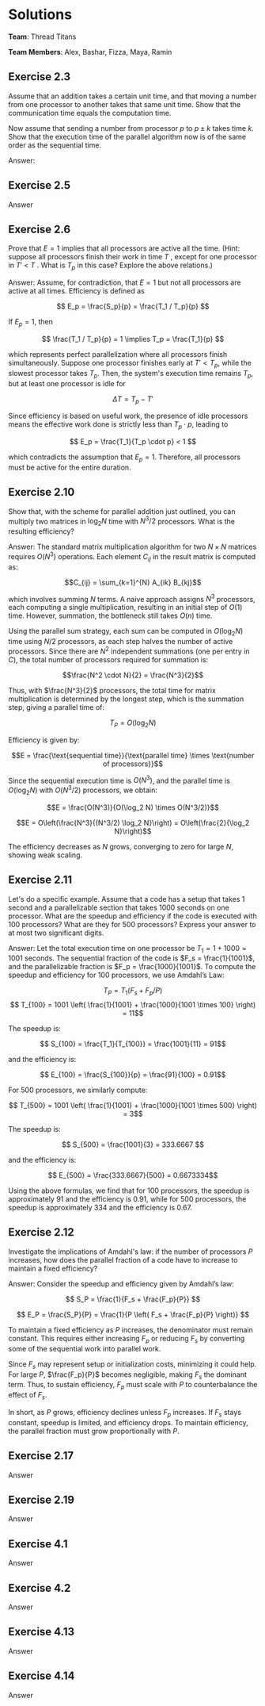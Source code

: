 # Solutions

**Team**: Thread Titans

**Team Members**: Alex, Bashar, Fizza, Maya, Ramin

## Exercise 2.3

Assume that an addition takes a certain unit time, and that moving a number from one processor to another takes that same unit time. Show that the communication time equals the computation time. 

Now assume that sending a number from processor $p$ to $p \pm k$ takes time $k$. Show that the execution time of the parallel algorithm now is of the same order as the sequential time.

Answer:

## Exercise 2.5

Answer

## Exercise 2.6

Prove that $E = 1$ implies that all processors are active all the time. (Hint: suppose all processors finish their work in time $T$ , except for one processor in $T'$ < $T$ . What is $T_p$ in this case? Explore the above relations.)

Answer: Assume, for contradiction, that $E = 1$ but not all processors are active at all times. Efficiency is defined as  

$$ E_p = \frac{S_p}{p} = \frac{T_1 / T_p}{p} $$  

If $E_p = 1$, then  

$$ \frac{T_1 / T_p}{p} = 1 \implies T_p = \frac{T_1}{p} $$  

which represents perfect parallelization where all processors finish simultaneously. Suppose one processor finishes early at $T' < T_p$, while the slowest processor takes $T_p$. Then, the system's execution time remains $T_p$, but at least one processor is idle for  

$$ \Delta T = T_p - T' $$  

Since efficiency is based on useful work, the presence of idle processors means the effective work done is strictly less than $T_p \cdot p$, leading to  

$$ E_p = \frac{T_1}{T_p \cdot p} < 1 $$  

which contradicts the assumption that $E_p = 1$. Therefore, all processors must be active for the entire duration.  

## Exercise 2.10

Show that, with the scheme for parallel addition just outlined, you can multiply two matrices in $\log_2 N$ time with $N^3/2$ processors. What is the resulting efficiency?

Answer: The standard matrix multiplication algorithm for two $N \times N$ matrices requires $O(N^3)$ operations. Each element $C_{ij}$ in the result matrix is computed as:

$$C_{ij} = \sum_{k=1}^{N} A_{ik} B_{kj}$$

which involves summing $N$ terms. A naive approach assigns $N^3$ processors, each computing a single multiplication, resulting in an initial step of $O(1)$ time. However, summation, the bottleneck still takes $O(n)$ time.

Using the parallel sum strategy, each sum can be computed in $O(\log_2 N)$ time using $N/2$ processors, as each step halves the number of active processors. Since there are $N^2$ independent summations (one per entry in $C$), the total number of processors required for summation is:

$$\frac{N^2 \cdot N}{2} = \frac{N^3}{2}$$

Thus, with $\frac{N^3}{2}$ processors, the total time for matrix multiplication is determined by the longest step, which is the summation step, giving a parallel time of:

$$T_P = O(\log_2 N)$$

Efficiency is given by:

$$E = \frac{\text{sequential time}}{\text{parallel time} \times \text{number of processors}}$$

Since the sequential execution time is $O(N^3)$, and the parallel time is $O(\log_2 N)$ with $O(N^3/2)$ processors, we obtain:

$$E = \frac{O(N^3)}{O(\log_2 N) \times O(N^3/2)}$$

$$E = O\left(\frac{N^3}{(N^3/2) \log_2 N}\right) = O\left(\frac{2}{\log_2 N}\right)$$

The efficiency decreases as $N$ grows, converging to zero for large $N$, showing weak scaling.


## Exercise 2.11

Let's do a specific example. Assume that a code has a setup that takes 1 second and a parallelizable section that takes 1000 seconds on one processor. What are the speedup and efficiency if the code is executed with 100 processors? What are they for 500 processors? Express your answer to at most two significant digits.

Answer: Let the total execution time on one processor be $T_1 = 1 + 1000 = 1001$ seconds. The sequential fraction of the code is $F_s = \frac{1}{1001}$, and the parallelizable fraction is $F_p = \frac{1000}{1001}$. To compute the speedup and efficiency for 100 processors, we use Amdahl’s Law: 

$$ T_P = T_1(F_s + F_p/P)$$
$$ T_{100} = 1001 \left( \frac{1}{1001} + \frac{1000}{1001 \times 100} \right) = 11$$

The speedup is:

$$ S_{100} = \frac{T_1}{T_{100}} = \frac{1001}{11} = 91$$

and the efficiency is:

$$ E_{100} = \frac{S_{100}}{p} = \frac{91}{100} = 0.91$$

For 500 processors, we similarly compute:

$$ T_{500} = 1001 \left( \frac{1}{1001} + \frac{1000}{1001 \times 500} \right) = 3$$

The speedup is:

$$ S_{500} = \frac{1001}{3} = 333.6667 $$

and the efficiency is:

$$ E_{500} = \frac{333.6667}{500} = 0.6673334$$

Using the above formulas, we find that for 100 processors, the speedup is approximately 91 and the efficiency is 0.91, while for 500 processors, the speedup is approximately 334 and the efficiency is 0.67.

## Exercise 2.12

Investigate the implications of Amdahl's law: if the number of processors $P$ increases, how does the parallel fraction of a code have to increase to maintain a fixed efficiency?

Answer: Consider the speedup and efficiency given by Amdahl’s law:  

$$ S_P = \frac{1}{F_s + \frac{F_p}{P}} $$  

$$ E_P = \frac{S_P}{P} = \frac{1}{P \left( F_s + \frac{F_p}{P} \right)} $$  

To maintain a fixed efficiency as $P$ increases, the denominator must remain constant. This requires either increasing $F_p$ or reducing $F_s$ by converting some of the sequential work into parallel work.  

Since $F_s$ may represent setup or initialization costs, minimizing it could help. For large $P$, $\frac{F_p}{P}$ becomes negligible, making $F_s$ the dominant term. Thus, to sustain efficiency, $F_p$ must scale with $P$ to counterbalance the effect of $F_s$.  

In short, as $P$ grows, efficiency declines unless $F_p$ increases. If $F_s$ stays constant, speedup is limited, and efficiency drops. To maintain efficiency, the parallel fraction must grow proportionally with $P$.  

## Exercise 2.17

Answer

## Exercise 2.19

Answer

## Exercise 4.1

Answer

## Exercise 4.2

Answer

## Exercise 4.13

Answer

## Exercise 4.14

Answer